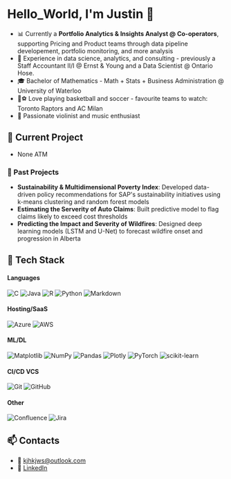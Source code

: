 # Hello_World, I'm Justin 👋
- 📊 Currently a **Portfolio Analytics & Insights Analyst @ Co-operators**, supporting Pricing and Product teams through data pipeline developement, portfolio monitoring, and more analysis
- 💼 Experience in data science, analytics, and consulting - previously a Staff Accountant II/I @ Ernst & Young and a Data Scientist @ Ontario Hose.
- 🎓 Bachelor of Mathematics - Math + Stats + Business Administration @ University of Waterloo
- 🏀⚽ Love playing basketball and soccer - favourite teams to watch: Toronto Raptors and AC Milan
- 🎻 Passionate violinist and music enthusiast
  
## 🌱 Current Project
- None ATM

### 🧠 Past Projects
- **Sustainability & Multidimensional Poverty Index**: Developed data-driven policy recommendations for SAP's sustainability initiatives using k-means clustering and random forest models
- **Estimating the Serverity of Auto Claims**: Built predictive model to flag claims likely to exceed cost thresholds
- **Predicting the Impact and Severity of Wildfires**: Designed deep learning models (LSTM and U-Net) to forecast wildfire onset and progression in Alberta

## 🧰 Tech Stack
#### Languages
![C](https://img.shields.io/badge/c-%2300599C.svg?style=for-the-badge&logo=c&logoColor=white) ![Java](https://img.shields.io/badge/java-%23ED8B00.svg?style=for-the-badge&logo=openjdk&logoColor=white) ![R](https://img.shields.io/badge/r-%23276DC3.svg?style=for-the-badge&logo=r&logoColor=white) ![Python](https://img.shields.io/badge/python-3670A0?style=for-the-badge&logo=python&logoColor=ffdd54) ![Markdown](https://img.shields.io/badge/markdown-%23000000.svg?style=for-the-badge&logo=markdown&logoColor=white) 

#### Hosting/SaaS
![Azure](https://img.shields.io/badge/azure-%230072C6.svg?style=for-the-badge&logo=microsoftazure&logoColor=white) ![AWS](https://img.shields.io/badge/AWS-%23FF9900.svg?style=for-the-badge&logo=amazon-aws&logoColor=white) 

#### ML/DL
![Matplotlib](https://img.shields.io/badge/Matplotlib-%23ffffff.svg?style=for-the-badge&logo=Matplotlib&logoColor=black) ![NumPy](https://img.shields.io/badge/numpy-%23013243.svg?style=for-the-badge&logo=numpy&logoColor=white) ![Pandas](https://img.shields.io/badge/pandas-%23150458.svg?style=for-the-badge&logo=pandas&logoColor=white) ![Plotly](https://img.shields.io/badge/Plotly-%233F4F75.svg?style=for-the-badge&logo=plotly&logoColor=white) ![PyTorch](https://img.shields.io/badge/PyTorch-%23EE4C2C.svg?style=for-the-badge&logo=PyTorch&logoColor=white) ![scikit-learn](https://img.shields.io/badge/scikit--learn-%23F7931E.svg?style=for-the-badge&logo=scikit-learn&logoColor=white) 

#### CI/CD VCS
![Git](https://img.shields.io/badge/git-%23F05033.svg?style=for-the-badge&logo=git&logoColor=white) ![GitHub](https://img.shields.io/badge/github-%23121011.svg?style=for-the-badge&logo=github&logoColor=white)

#### Other
![Confluence](https://img.shields.io/badge/confluence-%23172BF4.svg?style=for-the-badge&logo=confluence&logoColor=white) ![Jira](https://img.shields.io/badge/jira-%230A0FFF.svg?style=for-the-badge&logo=jira&logoColor=white)

## 📫 Contacts
- 📧 [kjhkjws@outlook.com](mailto:kjhkjws@outlook.com)
- 🔗 [LinkedIn](https://www.linkedin.com/in/justinkim14/)
